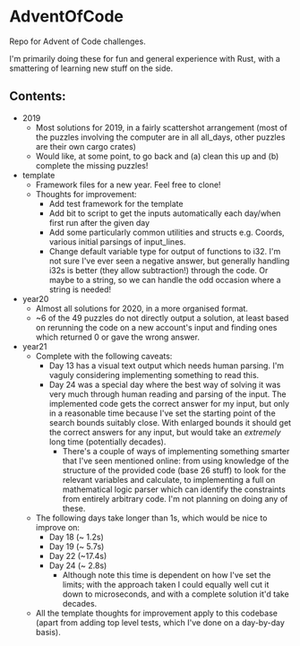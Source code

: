 # AdventOfCode

Repo for Advent of Code challenges.

I'm primarily doing these for fun and general experience with Rust, with a smattering of learning new stuff on the side.

## Contents:
- 2019
  - Most solutions for 2019, in a fairly scattershot arrangement (most of the puzzles involving the computer are in all all_days, other puzzles are their own cargo crates)
  - Would like, at some point, to go back and (a) clean this up and (b) complete the missing puzzles!
- template
  - Framework files for a new year.  Feel free to clone!
  - Thoughts for improvement:
    - Add test framework for the template
    - Add bit to script to get the inputs automatically each day/when first run after the given day
    - Add some particularly common utilities and structs e.g. Coords, various initial parsings of input_lines.
    - Change default variable type for output of functions to i32.  I'm not sure I've ever seen a negative answer, but generally handling i32s is better (they allow subtraction!) through the code.  Or maybe to a string, so we can handle the odd occasion where a string is needed!
- year20
  - Almost all solutions for 2020, in a more organised format.
  - ~6 of the 49 puzzles do not directly output a solution, at least based on rerunning the code on a new account's input and finding ones which returned 0 or gave the wrong answer.
- year21
  - Complete with the following caveats:
    - Day 13 has a visual text output which needs human parsing. I'm vaguly considering implementing something to read this.
    - Day 24 was a special day where the best way of solving it was very much through human reading and parsing of the input. The implemented code gets the correct answer for my input, but only in a reasonable time because I've set the starting point of the search bounds suitably close. With enlarged bounds it should get the correct answers for any input, but would take an *extremely* long time (potentially decades).
      - There's a couple of ways of implementing something smarter that I've seen mentioned online: from using knowledge of the structure of the provided code (base 26 stuff) to look for the relevant variables and calculate, to implementing a full on mathematical logic parser which can identify the constraints from entirely arbitrary code.  I'm not planning on doing any of these.
  - The following days take longer than 1s, which would be nice to improve on:
    - Day 18 (~ 1.2s)
    - Day 19 (~ 5.7s)
    - Day 22 (~17.4s)
    - Day 24 (~ 2.8s)
      - Although note this time is dependent on how I've set the limits; with the approach taken I could equally well cut it down to microseconds, and with a complete solution it'd take decades.
  - All the template thoughts for improvement apply to this codebase (apart from adding top level tests, which I've done on a day-by-day basis).
